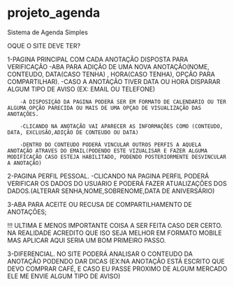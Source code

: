 # projeto_agenda
Sistema de Agenda Simples


OQUE O SITE DEVE TER?

1-PAGINA PRINCIPAL COM CADA ANOTAÇÃO DISPOSTA PARA VERIFICAÇÃO
        -ABA PARA ADIÇÃO DE UMA NOVA  ANOTAÇÃO(NOME, CONTEUDO, DATA(CASO TENHA) , HORA(CASO TENHA), OPÇÃO PARA COMPARTILHAR).
            -CASO A ANOTAÇÃO TIVER DATA OU HORA DISPARAR ALGUM TIPO DE AVISO (EX: EMAIL OU TELEFONE)
            
        -A DISPOSIÇÃO DA PAGINA PODERÁ SER EM FORMATO DE CALENDÁRIO OU TER ALGUMA OPÇÃO PARECIDA OU MAIS DE UMA OPÇAO DE VISUALIZAÇÃO DAS ANOTAÇÕES.

        -CLICANDO NA ANOTAÇÃO VAI APARECER AS INFORMAÇÕES COMO (CONTEUDO, DATA, EXCLUSÃO,ADIÇÃO DE CONTEUDO OU DATA)
        
        -DENTRO DO CONTEUDO PODERÁ VINCULAR OUTROS PERFIS A AQUELA ANOTAÇÃO ATRAVES DO EMAIL(PODENDO ESTE VIZUALISAR E FAZER ALGUMA MODIFICAÇÃO CASO ESTEJA HABILITADO, PODENDO POSTERIORMENTE DESVINCULAR A ANOTAÇÃO)


2-PAGINA PERFIL PESSOAL. 
    -CLICANDO NA PAGINA PERFIL PODERÁ VERIFICAR OS DADOS DO USUARIO E PODERÁ FAZER ATUALIZAÇÕES DOS DADOS.(ALTERAR SENHA,NOME,SOBRENOME,DATA DE ANIVERSÁRIO)

3-ABA PARA ACEITE OU RECUSA DE COMPARTILHAMENTO DE ANOTAÇÕES;


!!! ULTIMA E MENOS IMPORTANTE COISA A SER FEITA CASO DER CERTO. NA REALIDADE ACREDITO QUE ISO SEJA MELHOR EM FORMATO MOBILE MAS APLICAR AQUI SERIA UM BOM PRIMEIRO PASSO. 

3-DIFERENCIAL.
    NO SITE PODERÁ ANALISAR O CONTEUDO DA ANOTAÇÃO PODENDO DAR DICAS (EX:NA ANOTAÇÃO ESTÁ ESCRITO QUE DEVO COMPRAR CAFÉ, E CASO EU PASSE PROXIMO DE ALGUM MERCADO ELE ME ENVIE ALGUM TIPO DE AVISO)


